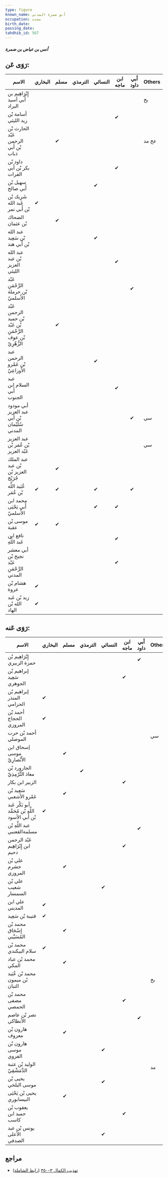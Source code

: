 ```yaml
---
type: figure
known_name: أبو ضمرة المدني
occupation: محدث
birth_date:
passing_date:
tahdhib_id: 567
---
```

##### أنس بن عياض بن ضمرة

## رَوَى عَن:
| الاسم                                                           | البخاري | مسلم | الترمذي | النسائي | ابن ماجه | أبي داود | Others |
| --------------------------------------------------------------- | ------- | ---- | ------- | ------- | -------- | -------- | ------ |
| إِبْرَاهِيم بن أَبي أسيد البراد                                 |         |      |         |         |          |          | بخ     |
| أسامة بْن زيد الليثي                                            |         |      |         |         | ✔        |          |        |
| الحارث بْن عَبْد الرحمن بْن أَبي ذباب                           |         | ✔    |         |         |          |          | عخ مد  |
| داود بْن بكر بْن أَبي الفرات                                    |         |      |         |         | ✔        |          |        |
| سهيل بْن أَبي صالح                                              |         |      |         | ✔       |          |          |        |
| شَرِيك بْن عَبد الله بْن أَبي نمر                               | ✔       |      |         |         |          |          |        |
| الضحاك بْن عثمان                                                |         | ✔    |         |         |          |          |        |
| عبد الله بْن سَعِيد بْن أَبي هند                                |         |      |         | ✔       |          |          |        |
| عبد الله بْن عبد العزيز الليثي                                  |         |      |         |         | ✔        |          |        |
| عَبْد الرَّحْمَنِ بْن حرملة الأَسلميّ                           |         |      |         |         |          | ✔        |        |
| عَبْد الرحمن بْن حميد بْن عَبْد الرَّحْمَنِ بْن عوف الزُّهْرِيّ |         | ✔    |         |         |          |          |        |
| عبد الرحمن بْن عَمْرو الأَوزاعِيّ                               |         |      |         | ✔       |          |          |        |
| عبد السلام ابن أَبي الجنوب                                      |         |      |         |         | ✔        |          |        |
| أبي مودود عبد العزيز بْن أَبي سُلَيْمان المدني                  |         |      |         |         |          | ✔        | سي     |
| عبد العزيز بْن عُمَر بْن عَبْد العزيز                           |         |      |         |         |          |          | سي     |
| عبد الملك بْن عبد العزيز بْن جُرَيْج                            |         | ✔    |         |         |          |          |        |
| عُبَيد اللَّه بْن عُمَر                                         | ✔       | ✔    |         | ✔       |          | ✔        |        |
| محمد ابن أَبي يَحْيَى الأَسلميّ                                 |         |      |         | ✔       | ✔        |          |        |
| موسى بْن عقبة                                                   | ✔       | ✔    |         |         |          |          |        |
| نافع ابن عَبد اللَّهِ                                           |         |      |         |         | ✔        |          |        |
| أبي معشر نجيح بْن عَبْد الرَّحْمَنِ المدني                      |         |      |         |         | ✔        |          |        |
| هشام بْن عروة                                                   | ✔       |      |         |         |          |          |        |
| زيد بْن عَبد الله بْن الهاد                                     | ✔       |      |         |         |          |          |        |
## رَوَى عَنه:
| الاسم                                               | البخاري | مسلم | الترمذي | النسائي | ابن ماجه | أبي داود | Others |
| --------------------------------------------------- | ------- | ---- | ------- | ------- | -------- | -------- | ------ |
| إِبْرَاهِيم بْن حمزة الزبيري                        |         |      |         |         |          | ✔        |        |
| إبراهيم بْن سَعِيد الجوهري                          |         |      |         |         | ✔        |          |        |
| إبراهيم بْن المنذر الحزامي                          | ✔       |      |         |         |          |          |        |
| أحمد بْن الحجاج المروزي                             | ✔       |      |         |         |          |          |        |
| أحمد بْن حرب الموصلي                                |         |      |         |         |          |          | سي     |
| إسحاق ابن موسى الأَنْصارِيّ                         |         | ✔    |         |         |          |          |        |
| الجارورد بْن معاذ التِّرْمِذِيّ                     |         |      | ✔       |         |          |          |        |
| الزبير ابن بكار                                     |         |      |         |         | ✔        |          |        |
| سَعِيد بْن عَمْرو الأشعبي                           |         | ✔    |         |         |          |          |        |
| أبو بَكْر عَبد اللَّهِ بْن مُحَمَّد بْن أَبي الأسود | ✔       |      |         |         |          |          |        |
| عبد اللَّهِ بْن مسلمةالقعنبي                        |         |      |         |         |          | ✔        |        |
| عَبْد الرحمن ابن إِبْرَاهِيم دحيم                   |         |      |         |         | ✔        |          |        |
| علي بْن خشرم المروزي                                |         | ✔    |         |         |          |          |        |
| علي بْن شعيب السمسار                                |         |      |         | ✔       |          |          |        |
| علي ابن المديني                                     | ✔       |      |         |         |          |          |        |
| قتيبة بْن سَعِيد                                    | ✔       |      |         |         |          |          |        |
| محمد بْن إِسْحَاق المُسَيَّبي                       |         | ✔    |         |         |          |          |        |
| محمد بْن سلام البيكندي                              | ✔       |      |         |         |          |          |        |
| محمد بْن عباد المكي                                 |         | ✔    |         |         |          |          |        |
| محمد بْن عُبَيد بْن ميمون التبان                    |         |      |         |         |          |          | بخ     |
| محمد بْن مصفى الحمصي                                |         |      |         |         | ✔        |          |        |
| نصر بْن عاصم الأنطاكي                               |         |      |         |         |          | ✔        |        |
| هارون بْن معروف                                     |         | ✔    |         |         |          |          |        |
| هارون بْن موسى الفروي                               |         |      |         | ✔       |          |          |        |
| الوليد بْن عتبة الدِّمَشْقِيّ                       |         |      |         |         |          |          | مد     |
| يحيى بْن موسى البلخي                                |         |      |         | ✔       |          |          |        |
| يحيى بْن يَحْيَى النيسابوري                         |         | ✔    |         |         |          |          |        |
| يعقوب بْن حميد ابن كاسب                             |         |      |         |         | ✔        |          |        |
| يونس بْن عبد الأعلى الصدفي                          |         |      |         | ✔       |          |          |        |
## مراجع
- [تهذيب الكمال ٣-٣٥٠](obsidian://open?vault=Tahdhib-al-Kamal&file=Figures/٥٦٧-أنس%20بن%20عياض%20بن%20ضمرة) ([رابط الشاملة](https://shamela.ws/book/3722/1364))